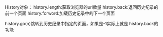 History对象：
history.length:获取浏览器的url数量
history.back:返回历史纪录的前一个页面
history.forword:加载历史记录中的下一个页面

history.go(n)跳转到历史纪录中指定的页面，如果是-1实际上就是 history.back的功能